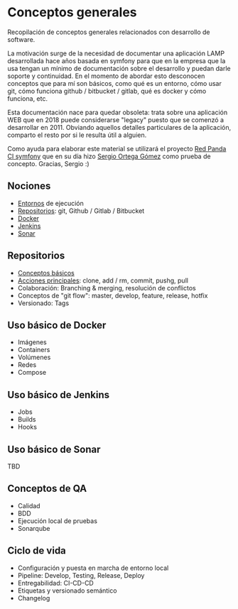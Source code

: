 # Conceptos generales

Recopilación de conceptos generales relacionados con desarrollo de software.

La motivación surge de la necesidad de documentar una aplicación LAMP desarrollada hace años basada en symfony para que en la empresa que la usa tengan un mínimo de documentación sobre el desarrollo y puedan darle soporte y continuidad. En el momento de abordar esto desconocen conceptos que para mí son básicos, como qué es un entorno, cómo usar git, cómo funciona github / bitbucket / gitlab, qué es docker y cómo funciona, etc.

Esta documentación nace para quedar obsoleta: trata sobre una aplicación WEB que en 2018 puede considerarse "legacy" puesto que se comenzó a desarrollar en 2011. Obviando aquellos detalles particulares de la aplicación, comparto el resto por si le resulta útil a alguien.

Como ayuda para elaborar este material se utilizará el proyecto [Red Panda CI symfony](https://github.com/red-panda-ci/red-panda-ci-symfony.git) que en su día hizo [Sergio Ortega Gómez](https://github.com/sergioortegagomez) como prueba de concepto. Gracias, Sergio :)

## Nociones

- [Entornos](environments.md) de ejecución
- [Repositorios](repositories.md): git, Github / Gitlab / Bitbucket
- [Docker](docker.md)
- [Jenkins](jenkins.md)
- [Sonar](sonar.md)

## Repositorios

- [Conceptos básicos](repositories/repositories-basic-concepts.md)
- [Acciones principales](repositories/repositories-main-actions.md): clone, add / rm, commit, pushg, pull
- Colaboración: Branching & merging, resolución de conflictos
- Conceptos de "git flow": master, develop, feature, release, hotfix
- Versionado: Tags

## Uso básico de Docker

- Imágenes
- Containers
- Volúmenes
- Redes
- Compose

## Uso básico de Jenkins

- Jobs
- Builds
- Hooks

## Uso básico de Sonar

TBD

## Conceptos de QA

- Calidad
- BDD
- Ejecución local de pruebas
- Sonarqube

## Ciclo de vida

- Configuración y puesta en marcha de entorno local
- Pipeline: Develop, Testing, Release, Deploy
- Entregabilidad: CI-CD-CD
- Etiquetas y versionado semántico
- Changelog
